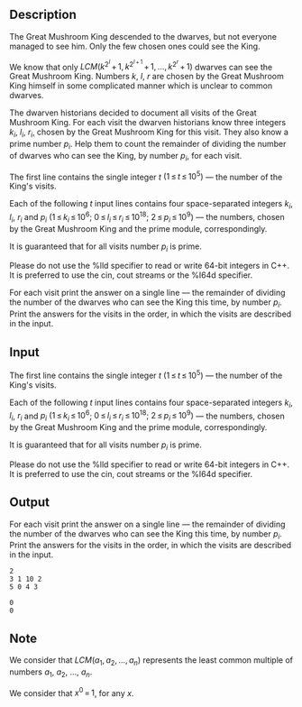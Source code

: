 ## Description

<div><p>The Great Mushroom King descended to the dwarves, but not everyone managed to see him. Only the few chosen ones could see the King.</p><p>We know that only <span class="tex-span"><i>LCM</i>(<i>k</i><sup class="upper-index">2<sup class="upper-index"><i>l</i></sup></sup> + 1, <i>k</i><sup class="upper-index">2<sup class="upper-index"><i>l</i> + 1</sup></sup> + 1, ..., <i>k</i><sup class="upper-index">2<sup class="upper-index"><i>r</i></sup></sup> + 1)</span> dwarves can see the Great Mushroom King. Numbers <span class="tex-span"><i>k</i></span>, <span class="tex-span"><i>l</i></span>, <span class="tex-span"><i>r</i></span> are chosen by the Great Mushroom King himself in some complicated manner which is unclear to common dwarves. </p><p>The dwarven historians decided to document all visits of the Great Mushroom King. For each visit the dwarven historians know three integers <span class="tex-span"><i>k</i><sub class="lower-index"><i>i</i></sub></span>, <span class="tex-span"><i>l</i><sub class="lower-index"><i>i</i></sub></span>, <span class="tex-span"><i>r</i><sub class="lower-index"><i>i</i></sub></span>, chosen by the Great Mushroom King for this visit. They also know a prime number <span class="tex-span"><i>p</i><sub class="lower-index"><i>i</i></sub></span>. Help them to count the remainder of dividing the number of dwarves who can see the King, by number <span class="tex-span"><i>p</i><sub class="lower-index"><i>i</i></sub></span>, for each visit.</p></div><div class="input-specification"><p>The first line contains the single integer <span class="tex-span"><i>t</i></span> <span class="tex-span">(1 ≤ <i>t</i> ≤ 10<sup class="upper-index">5</sup>)</span> — the number of the King's visits. </p><p>Each of the following <span class="tex-span"><i>t</i></span> input lines contains four space-separated integers <span class="tex-span"><i>k</i><sub class="lower-index"><i>i</i></sub></span>, <span class="tex-span"><i>l</i><sub class="lower-index"><i>i</i></sub></span>, <span class="tex-span"><i>r</i><sub class="lower-index"><i>i</i></sub></span> and <span class="tex-span"><i>p</i><sub class="lower-index"><i>i</i></sub></span> <span class="tex-span">(1 ≤ <i>k</i><sub class="lower-index"><i>i</i></sub> ≤ 10<sup class="upper-index">6</sup></span>;&nbsp;<span class="tex-span">0 ≤ <i>l</i><sub class="lower-index"><i>i</i></sub> ≤ <i>r</i><sub class="lower-index"><i>i</i></sub> ≤ 10<sup class="upper-index">18</sup>;&nbsp;2 ≤ <i>p</i><sub class="lower-index"><i>i</i></sub> ≤ 10<sup class="upper-index">9</sup>)</span> — the numbers, chosen by the Great Mushroom King and the prime module, correspondingly. </p><p>It is guaranteed that for all visits number <span class="tex-span"><i>p</i><sub class="lower-index"><i>i</i></sub></span> is prime.</p><p>Please do not use the <span class="tex-font-style-tt">%lld</span> specifier to read or write 64-bit integers in С++. It is preferred to use the <span class="tex-font-style-tt">cin</span>, <span class="tex-font-style-tt">cout</span> streams or the <span class="tex-font-style-tt">%I64d</span> specifier.</p></div><div class="output-specification"><p>For each visit print the answer on a single line — the remainder of dividing the number of the dwarves who can see the King this time, by number <span class="tex-span"><i>p</i><sub class="lower-index"><i>i</i></sub></span>. Print the answers for the visits in the order, in which the visits are described in the input.</p></div>

## Input

<p>The first line contains the single integer <span class="tex-span"><i>t</i></span> <span class="tex-span">(1 ≤ <i>t</i> ≤ 10<sup class="upper-index">5</sup>)</span> — the number of the King's visits. </p><p>Each of the following <span class="tex-span"><i>t</i></span> input lines contains four space-separated integers <span class="tex-span"><i>k</i><sub class="lower-index"><i>i</i></sub></span>, <span class="tex-span"><i>l</i><sub class="lower-index"><i>i</i></sub></span>, <span class="tex-span"><i>r</i><sub class="lower-index"><i>i</i></sub></span> and <span class="tex-span"><i>p</i><sub class="lower-index"><i>i</i></sub></span> <span class="tex-span">(1 ≤ <i>k</i><sub class="lower-index"><i>i</i></sub> ≤ 10<sup class="upper-index">6</sup></span>;&nbsp;<span class="tex-span">0 ≤ <i>l</i><sub class="lower-index"><i>i</i></sub> ≤ <i>r</i><sub class="lower-index"><i>i</i></sub> ≤ 10<sup class="upper-index">18</sup>;&nbsp;2 ≤ <i>p</i><sub class="lower-index"><i>i</i></sub> ≤ 10<sup class="upper-index">9</sup>)</span> — the numbers, chosen by the Great Mushroom King and the prime module, correspondingly. </p><p>It is guaranteed that for all visits number <span class="tex-span"><i>p</i><sub class="lower-index"><i>i</i></sub></span> is prime.</p><p>Please do not use the <span class="tex-font-style-tt">%lld</span> specifier to read or write 64-bit integers in С++. It is preferred to use the <span class="tex-font-style-tt">cin</span>, <span class="tex-font-style-tt">cout</span> streams or the <span class="tex-font-style-tt">%I64d</span> specifier.</p>

## Output

<p>For each visit print the answer on a single line — the remainder of dividing the number of the dwarves who can see the King this time, by number <span class="tex-span"><i>p</i><sub class="lower-index"><i>i</i></sub></span>. Print the answers for the visits in the order, in which the visits are described in the input.</p>





```input1
2
3 1 10 2
5 0 4 3

```




```output1
0
0

```



## Note

<p>We consider that <span class="tex-span"><i>LCM</i>(<i>a</i><sub class="lower-index">1</sub>, <i>a</i><sub class="lower-index">2</sub>, ..., <i>a</i><sub class="lower-index"><i>n</i></sub>)</span> represents the least common multiple of numbers <span class="tex-span"><i>a</i><sub class="lower-index">1</sub></span>, <span class="tex-span"><i>a</i><sub class="lower-index">2</sub></span>, <span class="tex-span">...</span>, <span class="tex-span"><i>a</i><sub class="lower-index"><i>n</i></sub></span>.</p><p>We consider that <span class="tex-span"><i>x</i><sup class="upper-index">0</sup> = 1</span>, for any <span class="tex-span"><i>x</i></span>.</p>
